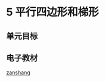 # 5 平行四边形和梯形

## 单元目标


## 电子教材

<Ebook grade="xxsx4a" :pages="56" :paged="70" ></Ebook>

[zanshang](../res/zanshang.md ':include')